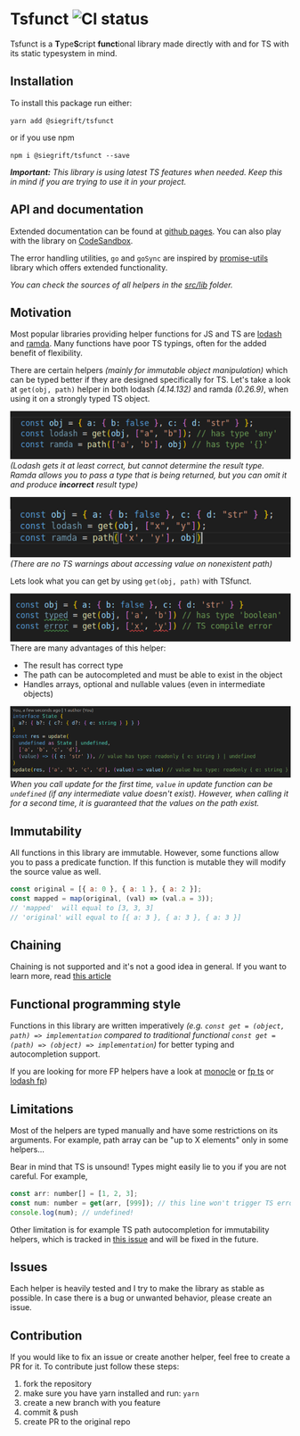 # Tsfunct ![CI status](https://github.com/github/docs/actions/workflows/main.yml/badge.svg)

Tsfunct is a **T**ype**S**cript **funct**ional library made directly with and for TS with its static
typesystem in mind.

## Installation

To install this package run either:

`yarn add @siegrift/tsfunct`

or if you use npm

`npm i @siegrift/tsfunct --save`

_**Important:** This library is using latest TS features when needed. Keep this in mind if you are
trying to use it in your project._

## API and documentation

Extended documentation can be found at [github pages](https://siegrift.github.io/tsfunct/). You can
also play with the library on [CodeSandbox](https://codesandbox.io/s/tsfunct-zysfi).

The error handling utilities, `go` and `goSync` are inspired by
[promise-utils](https://github.com/api3dao/promise-utils) library which offers extended
functionality.

_You can check the sources of all helpers in the
[src/lib](https://github.com/Siegrift/tsfunct/tree/master/src/lib) folder._

## Motivation

Most popular libraries providing helper functions for JS and TS are
[lodash](https://github.com/lodash/lodash) and [ramda](https://github.com/ramda/ramda). Many
functions have poor TS typings, often for the added benefit of flexibility.

There are certain helpers _(mainly for immutable object manipulation)_ which can be typed better if
they are designed specifically for TS. Let's take a look at `get(obj, path)` helper in both lodash
_(4.14.132)_ and ramda _(0.26.9)_, when using it on a strongly typed TS object.

![Weak typed result](assets/weak_typed_get.png)<br/> _(Lodash gets it at least correct, but cannot
determine the result type. Ramda allows you to pass a type that is being returned, but you can omit
it and produce **incorrect** result type)_

![No compile error](assets/no_compile_error.png)<br/> _(There are no TS warnings about accessing
value on nonexistent path)_

Lets look what you can get by using `get(obj, path)` with TSfunct.

![Strongly typed get helper](assets/get_strong_typed.png)<br/> There are many advantages of this
helper:

- The result has correct type
- The path can be autocompleted and must be able to exist in the object
- Handles arrays, optional and nullable values (even in intermediate objects)

![Update helper](assets/good_update.png)<br/> _When you call update for the first time, `value` in
update function can be `undefined` (if any intermediate value doesn't exist). However, when calling
it for a second time, it is guaranteed that the values on the path exist._

## Immutability

All functions in this library are immutable. However, some functions allow you to pass a predicate
function. If this function is mutable they will modify the source value as well.

```javascript
const original = [{ a: 0 }, { a: 1 }, { a: 2 }];
const mapped = map(original, (val) => (val.a = 3));
// 'mapped'  will equal to [3, 3, 3]
// 'original' will equal to [{ a: 3 }, { a: 3 }, { a: 3 }]
```

## Chaining

Chaining is not supported and it's not a good idea in general. If you want to learn more, read
[this article](https://medium.com/making-internets/why-using-chain-is-a-mistake-9bc1f80d51ba)

## Functional programming style

Functions in this library are written imperatively _(e.g.
`const get = (object, path) => implementation` compared to traditional functional
`const get = (path) => (object) => implementation`)_ for better typing and autocompletion support.

If you are looking for more FP helpers have a look at
[monocle](https://github.com/gcanti/monocle-ts) or [fp ts](https://github.com/gcanti/fp-ts) or
[lodash fp](https://github.com/lodash/lodash/wiki/FP-Guide))

## Limitations

Most of the helpers are typed manually and have some restrictions on its arguments. For example,
path array can be "up to X elements" only in some helpers...

Bear in mind that TS is unsound! Types might easily lie to you if you are not careful. For example,

```javascript
const arr: number[] = [1, 2, 3];
const num: number = get(arr, [999]); // this line won't trigger TS error!
console.log(num); // undefined!
```

Other limitation is for example TS path autocompletion for immutability helpers, which is tracked in
[this issue](https://github.com/microsoft/TypeScript/issues/31630) and will be fixed in the future.

## Issues

Each helper is heavily tested and I try to make the library as stable as possible. In case there is
a bug or unwanted behavior, please create an issue.

## Contribution

If you would like to fix an issue or create another helper, feel free to create a PR for it. To
contribute just follow these steps:

1. fork the repository
2. make sure you have yarn installed and run: `yarn`
3. create a new branch with you feature
4. commit & push
5. create PR to the original repo
